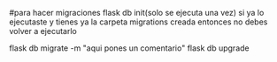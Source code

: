 #para hacer migraciones
flask db init(solo se ejecuta una vez) si ya lo ejecutaste y tienes ya la carpeta migrations creada entonces no debes volver a ejecutarlo


flask db migrate -m "aqui pones un comentario"
flask db upgrade
